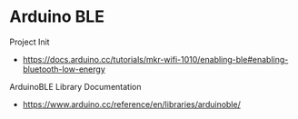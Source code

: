 # Arduino BLE

Project Init
- https://docs.arduino.cc/tutorials/mkr-wifi-1010/enabling-ble#enabling-bluetooth-low-energy

ArduinoBLE Library Documentation
- https://www.arduino.cc/reference/en/libraries/arduinoble/
